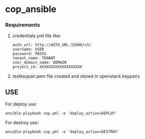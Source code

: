 # cop_ansible

### Requirements
1. credentials.yml file like:
    ```
    auth_url: http://AUTH_URL:15000/v3/
    username: USER
    password: PASSS
    tenant_name: TENANT
    user_domain_name: DOMAIN
    project_id: XXXXXXXXXXXXXXXXXXX
    ```
2. testkeypair.pem file created and stored in openstack keypairs

## USE

For deploy use: 
```
ansible-playbook cop.yml -e 'deploy_action=DEPLOY'
```
For destroy use: 
```
ansible-playbook cop.yml -e 'deploy_action=DESTROY'
```